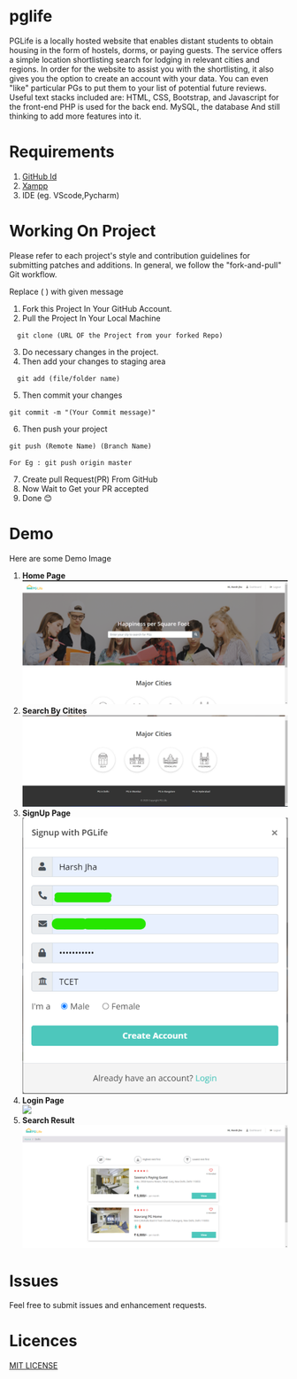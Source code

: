 # pglife
PGLife is a locally hosted website that enables distant students to obtain housing in the form of hostels, dorms, or paying guests.
The service offers a simple location shortlisting search for lodging in relevant cities and regions. In order for the website to assist you with the shortlisting, it also gives you the option to create an account with your data. You can even "like" particular PGs to put them to your list of potential future reviews.
Useful text stacks included are:
HTML, CSS, Bootstrap, and Javascript for the front-end
PHP is used for the back end.
MySQL, the database
And still thinking to add more features into it.
  

# Requirements
  1. [GitHub Id](https://github.com/)
  2. [Xampp](https://www.apachefriends.org/download.html)
  3. IDE   (eg. VScode,Pycharm)

# Working On Project
Please refer to each project's style and contribution guidelines for submitting patches and additions. In general, we follow the "fork-and-pull" Git workflow.

Replace ( ) with given message

  1. Fork this Project In Your GitHub Account.
  2. Pull the Project In Your Local Machine
```
  git clone (URL OF the Project from your forked Repo)
```
  3. Do necessary changes in the project.
  4. Then add your changes to staging area
```
  git add (file/folder name)
```
  5. Then commit your changes
```
git commit -m "(Your Commit message)"
```
  6. Then push your project
```
git push (Remote Name) (Branch Name)
```
```
For Eg : git push origin master
```
  7. Create pull Request(PR) From GitHub
  8. Now Wait to Get your PR accepted
  9. Done 😊

# Demo
  Here are some Demo Image <br>
  1. **Home Page** 
    ![](img/readme/home.png)
  2. **Search By Citites**
    ![](img/readme/cities.png)
  3. **SignUp Page**  
    ![](img/readme/signup.png)
  4. **Login Page**  
    ![](img/readme/login.png)
  5. **Search Result**
    ![](img/readme/pgList.png)

# Issues
  Feel free to submit issues and enhancement requests.

# Licences
  [MIT LICENSE](LICENSE)

